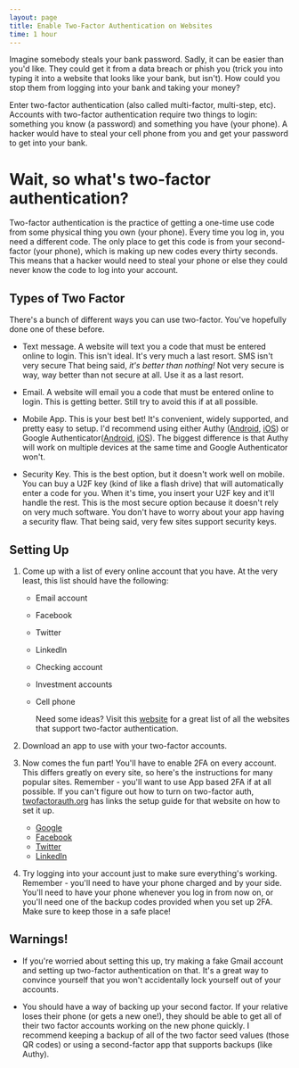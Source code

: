 ```yaml
---
layout: page
title: Enable Two-Factor Authentication on Websites
time: 1 hour
---
```

Imagine somebody steals your bank password. Sadly, it can be easier than you'd like. They could get it from a data breach or phish you (trick you into typing it into a website that looks like your bank, but isn't). How could you stop them from logging into your bank and taking your money?

Enter two-factor authentication (also called multi-factor, multi-step, etc). Accounts with two-factor authentication require two things to login: something you know (a password) and something you have (your phone). A hacker would have to steal your cell phone from you and get your password to get into your bank.

# Wait, so what's two-factor authentication?
Two-factor authentication is the practice of getting a one-time use code from some physical thing you own (your phone). Every time you log in, you need a different code. The only place to get this code is from your second-factor (your phone), which is making up new codes every thirty seconds. This means that a hacker would need to steal your phone or else they could never know the code to log into your account.

## Types of Two Factor
There's a bunch of different ways you can use two-factor. You've hopefully done one of these before.

* Text message. A website will text you a code that must be entered online to login.  This isn't ideal. It's very much a last resort. SMS isn't very secure That being said, *it's better than nothing!* Not very secure is way, way better than not secure at all. Use it as a last resort.

* Email. A website will email you a code that must be entered online to login. This is getting better. Still try to avoid this if at all possible.

* Mobile App. This is your best bet! It's convenient, widely supported, and pretty easy to setup. I'd recommend using either Authy ([Android][authy-android], [iOS][authy-ios]) or Google Authenticator([Android][googleauth-android], [iOS][googleauth-ios]). The biggest difference is that Authy will work on multiple devices at the same time and Google Authenticator won't.

* Security Key. This is the best option, but it doesn't work well on mobile. You can buy a U2F key (kind of like a flash drive) that will automatically enter a code for you. When it's time, you insert your U2F key and it'll handle the rest. This is the most secure option because it doesn't rely on very much software. You don't have to worry about your app having a security flaw. That being said, very few sites support security keys.

## Setting Up
1. Come up with a list of every online account that you have. At the very
   least, this list should have the following:
   * Email account
   * Facebook
   * Twitter
   * LinkedIn
   * Checking account
   * Investment accounts
   * Cell phone

     Need some ideas? Visit this [website][twofactorlist] for a
     great list of all the websites that support two-factor authentication.

2. Download an app to use with your two-factor accounts.
3. Now comes the fun part! You'll have to enable 2FA on every account. This differs greatly on every site, so here's the instructions for many popular sites. Remember - you'll want to use App based 2FA if at all possible. If you can't figure out how to turn on two-factor auth, [twofactorauth.org][twofactorlist] has links the setup guide for that website on how to set it up. 

   * [Google][google]
   * [Facebook][facebook]
   * [Twitter][twitter]
   * [LinkedIn][linkedin]

4. Try logging into your account just to make sure everything's working. Remember - you'll need to have your phone charged and by your side. You'll need to have your phone whenever you log in from now on, or you'll need one of the backup codes provided when you set up 2FA. Make sure to keep those in a safe place!

## Warnings!
* If you're worried about setting this up, try making a fake Gmail account and setting up two-factor authentication on that. It's a great way to convince yourself that you won't accidentally lock yourself out of your accounts.

* You should have a way of backing up your second factor. If your relative loses their phone (or gets a new one!), they should be able to get all of their two factor accounts working on the new phone quickly. I recommend keeping a backup of all of the two factor seed values (those QR codes) or using a second-factor app that supports backups (like Authy).

[twofactorlist]: https://twofactorauth.org/
[authy-android]: https://play.google.com/store/apps/details?id=com.authy.authy
[authy-ios]: https://itunes.apple.com/us/app/authy/id494168017
[googleauth-android]: https://play.google.com/store/apps/details?id=com.google.android.apps.authenticator2&hl=en
[googleauth-ios]: https://itunes.apple.com/us/app/google-authenticator/id388497605?mt=8

[google]: https://www.google.com/landing/2step/index.html
[facebook]: https://www.facebook.com/help/148233965247823
[twitter]: https://help.twitter.com/en/managing-your-account/two-factor-authentication
[linkedin]: https://www.linkedin.com/help/linkedin/answer/544/turning-two-step-verification-on-and-off?lang=en

